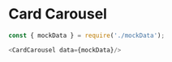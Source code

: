 # Card Carousel

```js
const { mockData } = require('./mockData');

<CardCarousel data={mockData}/>
```
